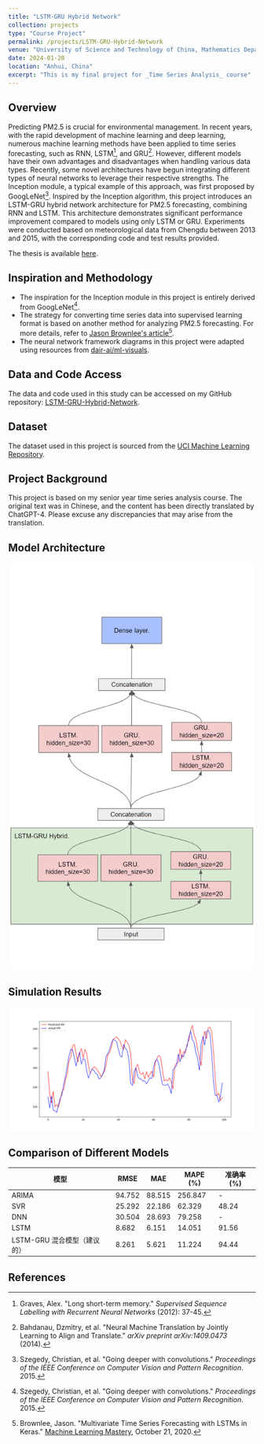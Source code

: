 ```yaml
---
title: "LSTM-GRU Hybrid Network"
collection: projects
type: "Course Project"
permalink: /projects/LSTM-GRU-Hybrid-Network
venue: "University of Science and Technology of China, Mathematics Department"
date: 2024-01-20
location: "Anhui, China"
excerpt: "This is my final project for _Time Series Analysis_ course"
---
```

## Overview
Predicting PM2.5 is crucial for environmental management. In recent years, with the rapid development of machine learning and deep learning, numerous machine learning methods have been applied to time series forecasting, such as RNN, LSTM[^1], and GRU[^2]. However, different models have their own advantages and disadvantages when handling various data types. Recently, some novel architectures have begun integrating different types of neural networks to leverage their respective strengths. The Inception module, a typical example of this approach, was first proposed by GoogLeNet[^3]. Inspired by the Inception algorithm, this project introduces an LSTM-GRU hybrid network architecture for PM2.5 forecasting, combining RNN and LSTM. This architecture demonstrates significant performance improvement compared to models using only LSTM or GRU. Experiments were conducted based on meteorological data from Chengdu between 2013 and 2015, with the corresponding code and test results provided.

The thesis is available [here](files/LSTMGRU.pdf).

## Inspiration and Methodology
- The inspiration for the Inception module in this project is entirely derived from GoogLeNet[^3].
- The strategy for converting time series data into supervised learning format is based on another method for analyzing PM2.5 forecasting. For more details, refer to [Jason Brownlee's article](https://machinelearningmastery.com/multivariate-time-series-forecasting-lstms-keras/)[^4].
- The neural network framework diagrams in this project were adapted using resources from [dair-ai/ml-visuals](https://github.com/dair-ai/ml-visuals).

## Data and Code Access
The data and code used in this study can be accessed on my GitHub repository: [LSTM-GRU-Hybrid-Network](https://github.com/Yixiao-Wang-Stats/LSTM-GRU-Hybrid-Network).

## Dataset
The dataset used in this project is sourced from the [UCI Machine Learning Repository](https://archive.ics.uci.edu/dataset/394/pm2+5+data+of+five+chinese+cities).

## Project Background
This project is based on my senior year time series analysis course. The original text was in Chinese, and the content has been directly translated by ChatGPT-4. Please excuse any discrepancies that may arise from the translation.

## Model Architecture
![LSTM-GRU Hybrid Network](/images/LSTM-GRU-Hybrid-Network.png)

## Simulation Results
![PM Prediction vs Actual](/images/pm-prediction.png)

<h2> Comparison of Different Models</h2>
<table>
    <thead>
        <tr>
            <th>模型</th>
            <th>RMSE</th>
            <th>MAE</th>
            <th>MAPE (%)</th>
            <th>准确率 (%)</th>
        </tr>
    </thead>
    <tbody>
        <tr>
            <td>ARIMA</td>
            <td>94.752</td>
            <td>88.515</td>
            <td>256.847</td>
            <td>-</td>
        </tr>
        <tr>
            <td>SVR</td>
            <td>25.292</td>
            <td>22.186</td>
            <td>62.329</td>
            <td>48.24</td>
        </tr>
        <tr>
            <td>DNN</td>
            <td>30.504</td>
            <td>28.693</td>
            <td>79.258</td>
            <td>-</td>
        </tr>
        <tr>
            <td>LSTM</td>
            <td>8.682</td>
            <td>6.151</td>
            <td>14.051</td>
            <td>91.56</td>
        </tr>
        <tr>
            <td>LSTM-GRU 混合模型（建议的）</td>
            <td>8.261</td>
            <td>5.621</td>
            <td>11.224</td>
            <td>94.44</td>
        </tr>
    </tbody>
</table>


## References
[^1]: Graves, Alex. "Long short-term memory." *Supervised Sequence Labelling with Recurrent Neural Networks* (2012): 37-45.
[^2]: Bahdanau, Dzmitry, et al. "Neural Machine Translation by Jointly Learning to Align and Translate." *arXiv preprint arXiv:1409.0473* (2014).
[^3]: Szegedy, Christian, et al. "Going deeper with convolutions." *Proceedings of the IEEE Conference on Computer Vision and Pattern Recognition*. 2015.
[^4]: Brownlee, Jason. "Multivariate Time Series Forecasting with LSTMs in Keras." [Machine Learning Mastery](https://machinelearningmastery.com/multivariate-time-series-forecasting-lstms-keras/), October 21, 2020.
